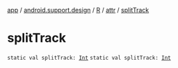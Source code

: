 [app](../../../index.md) / [android.support.design](../../index.md) / [R](../index.md) / [attr](index.md) / [splitTrack](./split-track.md)

# splitTrack

`static val splitTrack: `[`Int`](https://kotlinlang.org/api/latest/jvm/stdlib/kotlin/-int/index.html)
`static val splitTrack: `[`Int`](https://kotlinlang.org/api/latest/jvm/stdlib/kotlin/-int/index.html)
